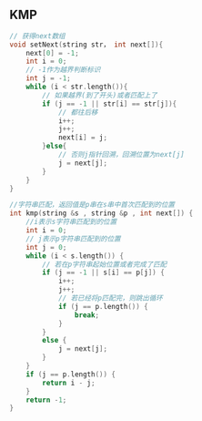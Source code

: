 <!--
 * @Description: 
 * @Version: 1.0
 * @Author: DaLao
 * @Email: dalao_li@163.com
 * @Date: 2021-11-13 20:57:00
 * @LastEditors: dalao
 * @LastEditTime: 2022-04-04 01:04:20
-->

## KMP

```c
// 获得next数组
void setNext(string str， int next[]){
    next[0] = -1;
    int i = 0;
    // -1作为越界判断标识
    int j = -1;
    while (i < str.length()){
        // 如果越界(到了开头)或者匹配上了
        if (j == -1 || str[i] == str[j]){
            // 都往后移
            i++;
            j++;
            next[i] = j;
        }else{
            // 否则j指针回溯，回溯位置为next[j]
            j = next[j];
        }
    }
}

//字符串匹配，返回值是p串在s串中首次匹配到的位置
int kmp(string &s , string &p , int next[]) {
    //i表示s字符串匹配到的位置
    int i = 0;
    // j表示p字符串匹配到的位置
    int j = 0;
    while (i < s.length()) {
        // 若在p字符串起始位置或者完成了匹配
        if (j == -1 || s[i] == p[j]) {
            i++;
            j++;
            // 若已经将p匹配完，则跳出循环
            if (j == p.length()) {
                break;
            }
        }
        else {
            j = next[j];
        }
    }
    if (j == p.length()) {
        return i - j;
    }
    return -1;
}
```
